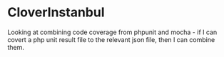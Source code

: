 # CloverInstanbul
Looking at combining code coverage from phpunit and mocha - if I can covert a php unit result file to the relevant json file, then I can combine them.
